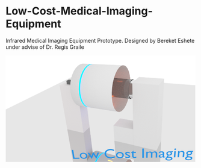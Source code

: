 # Low-Cost-Medical-Imaging-Equipment

Infrared Medical Imaging Equipment Prototype. Designed by Bereket Eshete under advise of Dr. Regis Graile

<img src="./instrument design 4.png">
